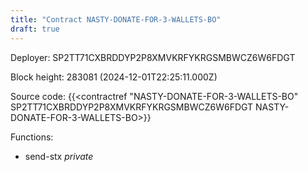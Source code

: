 ```yaml
---
title: "Contract NASTY-DONATE-FOR-3-WALLETS-BO"
draft: true
---
```

Deployer: SP2TT71CXBRDDYP2P8XMVKRFYKRGSMBWCZ6W6FDGT


 



Block height: 283081 (2024-12-01T22:25:11.000Z)

Source code: {{<contractref "NASTY-DONATE-FOR-3-WALLETS-BO" SP2TT71CXBRDDYP2P8XMVKRFYKRGSMBWCZ6W6FDGT NASTY-DONATE-FOR-3-WALLETS-BO>}}

Functions:

* send-stx _private_
